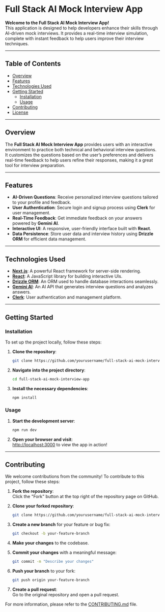 # Full Stack AI Mock Interview App

**Welcome to the Full Stack AI Mock Interview App!**  
This application is designed to help developers enhance their skills through AI-driven mock interviews. It provides a real-time interview simulation, complete with instant feedback to help users improve their interview techniques.

---

## Table of Contents

- [Overview](#overview)
- [Features](#features)
- [Technologies Used](#technologies-used)
- [Getting Started](#getting-started)
  - [Installation](#installation)
  - [Usage](#usage)
- [Contributing](#contributing)
- [License](#license)

---

## Overview

The **Full Stack AI Mock Interview App** provides users with an interactive environment to practice both technical and behavioral interview questions. It customizes the questions based on the user’s preferences and delivers real-time feedback to help users refine their responses, making it a great tool for interview preparation.

---

## Features

- **AI-Driven Questions**: Receive personalized interview questions tailored to your profile and feedback.
- **User Authentication**: Secure login and signup process using **Clerk** for user management.
- **Real-Time Feedback**: Get immediate feedback on your answers powered by **Gemini AI**.
- **Interactive UI**: A responsive, user-friendly interface built with **React**.
- **Data Persistence**: Store user data and interview history using **Drizzle ORM** for efficient data management.

---

## Technologies Used

- **[Next.js](https://nextjs.org/)**: A powerful React framework for server-side rendering.
- **[React](https://reactjs.org/)**: A JavaScript library for building interactive UIs.
- **[Drizzle ORM](https://drizzle.team/)**: An ORM used to handle database interactions seamlessly.
- **[Gemini AI](https://gemini.ai/)**: An AI API that generates interview questions and analyzes answers.
- **[Clerk](https://clerk.dev/)**: User authentication and management platform.

---

## Getting Started

### Installation

To set up the project locally, follow these steps:

1. **Clone the repository**:
   ```bash
   git clone https://github.com/yourusername/full-stack-ai-mock-interview-app.git
   ```

2. **Navigate into the project directory**:
   ```bash
   cd full-stack-ai-mock-interview-app
   ```

3. **Install the necessary dependencies**:
   ```bash
   npm install
   ```

### Usage

1. **Start the development server**:
   ```bash
   npm run dev
   ```

2. **Open your browser and visit**:  
   [http://localhost:3000](http://localhost:3000) to view the app in action!

---

## Contributing

We welcome contributions from the community! To contribute to this project, follow these steps:

1. **Fork the repository**:  
   Click the "Fork" button at the top right of the repository page on GitHub.

2. **Clone your forked repository**:
   ```bash
   git clone https://github.com/yourusername/full-stack-ai-mock-interview-app.git
   ```

3. **Create a new branch** for your feature or bug fix:
   ```bash
   git checkout -b your-feature-branch
   ```

4. **Make your changes** to the codebase.

5. **Commit your changes** with a meaningful message:
   ```bash
   git commit -m "Describe your changes"
   ```

6. **Push your branch** to your fork:
   ```bash
   git push origin your-feature-branch
   ```

7. **Create a pull request**:  
   Go to the original repository and open a pull request.

For more information, please refer to the [CONTRIBUTING.md](CONTRIBUTING.md) file.
